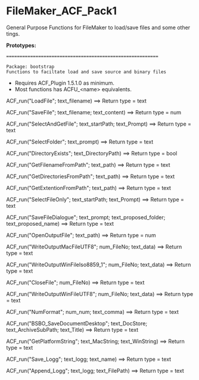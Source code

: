 # FileMaker_ACF_Pack1
General Purpose Functions for FileMaker to load/save files and some other tings. 

**Prototypes:**

```
=========================================================

Package: bootstrap
Functions to faciltate load and save source and binary files
```

- Requires ACF_Plugin 1.5.1.0 as minimum. 
- Most functions has ACFU_\<name> equivalents. 


ACF_run("LoadFile"; text_filename)
   ==> Return type = text

ACF_run("SaveFile"; text_filename; text_content)
   ==> Return type = num

ACF_run("SelectAndGetFile"; text_startPath; text_Prompt)
   ==> Return type = text

ACF_run("SelectFolder"; text_prompt)
   ==> Return type = text

ACF_run("DirectoryExists"; text_DirectoryPath)
   ==> Return type = bool

ACF_run("GetFilenameFromPath"; text_path)
   ==> Return type = text

ACF_run("GetDirectoriesFromPath"; text_path)
   ==> Return type = text

ACF_run("GetExtentionFromPath"; text_path)
   ==> Return type = text

ACF_run("SelectFileOnly"; text_startPath; text_Prompt)
   ==> Return type = text

ACF_run("SaveFileDialogue"; text_prompt; text_proposed_folder; text_proposed_name)
   ==> Return type = text

ACF_run("OpenOutputFile"; text_path)
   ==> Return type = num

ACF_run("WriteOutputMacFileUTF8"; num_FileNo; text_data)
   ==> Return type = text

ACF_run("WriteOutputWinFileIso8859_1"; num_FileNo; text_data)
   ==> Return type = text

ACF_run("CloseFile"; num_FileNo)
   ==> Return type = text

ACF_run("WriteOutputWinFileUTF8"; num_FileNo; text_data)
   ==> Return type = text

ACF_run("NumFormat"; num_num; text_comma)
   ==> Return type = text

ACF_run("BSBO_SaveDocumentDesktop"; text_DocStore; text_ArchiveSubPath; text_Title)
   ==> Return type = text

ACF_run("GetPlatformString"; text_MacString; text_WinString)
   ==> Return type = text

ACF_run("Save_Logg"; text_logg; text_name)
   ==> Return type = text

ACF_run("Append_Logg"; text_logg; text_FilePath)
   ==> Return type = text


